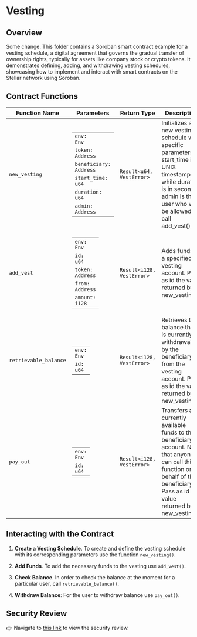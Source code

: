 # Vesting

## Overview

Some change. This folder contains a Soroban smart contract example for a vesting schedule, a digital agreement that governs the gradual transfer of ownership rights, typically for assets like company stock or crypto tokens. It demonstrates defining, adding, and withdrawing vesting schedules, showcasing how to implement and interact with smart contracts on the Stellar network using Soroban.

## Contract Functions

| Function Name         | Parameters                                                                                       | Return Type              | Description                                                                  |
|-----------------------|--------------------------------------------------------------------------------------------------|--------------------------|------------------------------------------------------------------------------|
| `new_vesting`         | <table><tbody><tr><td><code>env: Env</code></td></tr><tr><td><code>token: Address</code></td></tr><tr><td><code>beneficiary: Address</code></td></tr><tr><td><code>start_time: u64</code></td></tr><tr><td><code>duration: u64</code></td></tr><tr><td><code>admin: Address</code></td></tr></tbody></table> | `Result<u64, VestError>` | Initializes a new vesting schedule with specific parameters. start_time is a UNIX timestamp, while duration is in seconds. admin is the user who will be allowed to call add_vest(). |
| `add_vest`            | <table><tbody><tr><td><code>env: Env</code></td></tr><tr><td><code>id: u64</code></td></tr><tr><td><code>token: Address</code></td></tr><tr><td><code>from: Address</code></td></tr><tr><td><code>amount: i128</code></td></tr></tbody></table>                               | `Result<i128, VestError>`| Adds funds to a specified vesting account. Pass as id the value returned by new_vesting().|
| `retrievable_balance` | <table><tbody><tr><td><code>env: Env</code></td></tr><tr><td><code>id: u64</code></td></tr></tbody></table>                                                                             | `Result<i128, VestError>`| Retrieves the balance that is currently withdrawable by the beneficiary from the vesting account. Pass as id the value returned by new_vesting().|
| `pay_out`             | <table><tbody><tr><td><code>env: Env</code></td></tr><tr><td><code>id: u64</code></td></tr></tbody></table>                                                                             | `Result<i128, VestError>`| Transfers any currently available funds to the beneficiary's account. Note that anyone can call this function on behalf of the beneficiary. Pass as id the value returned by new_vesting().|


## Interacting with the Contract

1. **Create a Vesting Schedule**. To create and define the vesting schedule with its corresponding parameters use the function `new_vesting()`.

2. **Add Funds**. To add the necessary funds to the vesting use `add_vest()`.

3. **Check Balance**. In order to check the balance at the moment for a particular user, call `retrievable_balance()`.

4. **Withdraw Balance**: For the user to withdraw balance use `pay_out()`.

## Security Review

:point_right: Navigate to [this link](https://github.com/CoinFabrik/scout-soroban-examples/blob/main/security-review/README.md) to view the security review.

